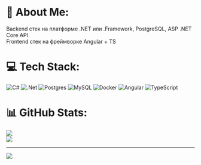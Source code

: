 # 💫 About Me:
Backend стек на платформе .NET или .Framework, PostgreSQL, ASP .NET Core API <br/>
Frontend стек на фреймворке Angular + TS


# 💻 Tech Stack:
![C#](https://img.shields.io/badge/c%23-%23239120.svg?style=for-the-badge&logo=csharp&logoColor=white) ![.Net](https://img.shields.io/badge/.NET-5C2D91?style=for-the-badge&logo=.net&logoColor=white) ![Postgres](https://img.shields.io/badge/postgres-%23316192.svg?style=for-the-badge&logo=postgresql&logoColor=white) ![MySQL](https://img.shields.io/badge/mysql-4479A1.svg?style=for-the-badge&logo=mysql&logoColor=white) ![Docker](https://img.shields.io/badge/docker-%230db7ed.svg?style=for-the-badge&logo=docker&logoColor=white)
![Angular](https://img.shields.io/badge/angular-%23DD0031.svg?style=for-the-badge&logo=angular&logoColor=white) ![TypeScript](https://img.shields.io/badge/typescript-%23007ACC.svg?style=for-the-badge&logo=typescript&logoColor=white)
# 📊 GitHub Stats:
![](https://nirzak-streak-stats.vercel.app/?user=desiderium0&theme=calm_pink&hide_border=false)<br/>
![](https://github-readme-stats.vercel.app/api/top-langs/?username=desiderium0&theme=calm_pink&hide_border=false&include_all_commits=false&count_private=true&layout=compact)

---
[![](https://visitcount.itsvg.in/api?id=Desiderium0&icon=0&color=0)](https://visitcount.itsvg.in)
